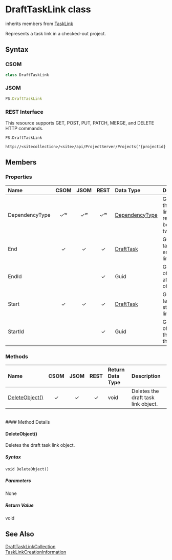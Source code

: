 [comment]: # (Name:DraftTaskLink)
[comment]: # (Type:class)
[comment]: # (Status:Verified)

# <a name="name"></a>DraftTaskLink class

inherits members from [TaskLink](TaskLink.md)<br/>

<a name="description"></a>Represents a task link in a checked-out project.

## <a name="syntax"></a>Syntax

### CSOM

```C#
class DraftTaskLink 
```
### JSOM

```JavaScript
PS.DraftTaskLink
```
### REST Interface

This resource supports GET, POST, PUT, PATCH, MERGE, and DELETE HTTP commands.

```
PS.DraftTaskLink

http://<sitecollection>/<site>/api/ProjectServer/Projects('{projectid}')/Draft/TaskLinks('{linkid}')
```

## <a name="members"></a>Members

### <a name="properties"></a>Properties

|**Name**|**CSOM**|**JSOM**|**REST**|**Data Type**|**Description**|
|:-----|:-----:|:-----:|:-----:|:-----|:-----|
|<a name="DependencyType"></a>DependencyType|&#x2713;&#x02B7;|&#x2713;&#x02B7;|&#x2713;&#x02B7;|[DependencyType](DependencyType.md)|Gets or sets the type of link relationship between two tasks.|
|<a name="End"></a>End|&#x2713;|&#x2713;|&#x2713;|[DraftTask](DraftTask.md)|Gets the task at the end of the link.|
|<a name="EndId"></a>EndId|||&#x2713;|Guid|Gets the id of the task at the end of the link.|
|<a name="Start"></a>Start|&#x2713;|&#x2713;|&#x2713;|[DraftTask](DraftTask.md)|Gets the task at the start of the link.|
|<a name="StartId"></a>StartId|||&#x2713;|Guid|Gets the id of the at the start of the link.|

### <a name="methods"></a>Methods

|**Name**|**CSOM**|**JSOM**|**REST**|**Return Data Type**|**Description**|
|:-----|:-----:|:-----:|:-----:|:-----|:-----|
|[DeleteObject()](#DeleteObject__)|&#x2713;|&#x2713;|&#x2713;|void|Deletes the draft task link object.|

<br/>
#### Method Details

#### <a name="DeleteObject__"></a>DeleteObject()

Deletes the draft task link object.

##### Syntax

```
void DeleteObject()
```

##### Parameters

None

##### Return Value

void

## <a name="seeAlso"></a>See Also

[DraftTaskLinkCollection](DraftTaskLinkCollection.md)<br/>
[TaskLinkCreationInformation](TaskLinkCreationInformation.md)<br/>
